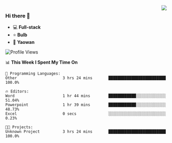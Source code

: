 <img  align="right" src="https://github-readme-stats.vercel.app/api?username=LolipopJ&show_icons=true&count_private=true&hide_title=true&include_all_commits=true&theme=vue">

### Hi there 👋

- :computer: **Full-stack**
- :star: **Bulb**
- :pill: **Yaowan**

<!--START_SECTION:waka-->
![Profile Views](http://img.shields.io/badge/Profile%20Views-6-blue)

📊 **This Week I Spent My Time On** 

```text
💬 Programming Languages: 
Other                    3 hrs 24 mins       █████████████████████████   100.0%

🔥 Editors: 
Word                     1 hr 44 mins        ████████████░░░░░░░░░░░░░   51.04% 
Powerpoint               1 hr 39 mins        ████████████░░░░░░░░░░░░░   48.73% 
Excel                    0 secs              ░░░░░░░░░░░░░░░░░░░░░░░░░   0.23%

🐱‍💻 Projects: 
Unknown Project          3 hrs 24 mins       █████████████████████████   100.0%

```


<!--END_SECTION:waka-->
